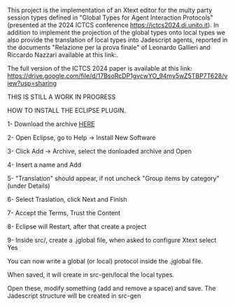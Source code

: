 This project is the implementation of an Xtext editor for the multy party session types defined in "Global Types for Agent Interaction Protocols" (presented at the 2024 ICTCS conference https://ictcs2024.di.unito.it). In addition to implement the projection of the global types onto local types we also provide the translation of local types into Jadescript agents, reported in the documents "Relazione per la prova finale" of Leonardo Gallieri and Riccardo Nazzari available at this link:.

The full version of the ICTCS 2024 paper is available at this link: https://drive.google.com/file/d/17BsoRcDP1gvcwYO_94my5wZ5TBP7T628/view?usp=sharing

THIS IS STILL A WORK IN PROGRESS

HOW TO INSTALL THE ECLIPSE PLUGIN. 

1- Download the archive [HERE](https://github.com/LMetal/JadescriptPlugin)

2- Open Eclipse, go to Help -> Install New Software

3- Click Add -> Archive, select the donloaded archive and Open

4- Insert a name and Add

5- "Translation" should appear, if not uncheck "Group items by category" (under Details)

6- Select Traslation, click Next and Finish

7- Accept the Terms, Trust the Content

8- Eclipse will Restart, after that create a project

9- Inside src/, create a .jglobal file, when asked to configure Xtext select Yes


You can now write a global (or local) protocol inside the .jglobal file.

When saved, it will create in src-gen/local the local types.

Open these, modify something (add and remove a space) and save. The Jadescript structure will be created in src-gen
